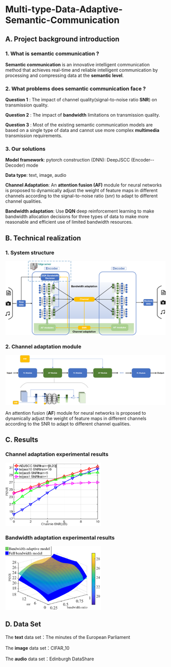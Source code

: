 # Multi-type-Data-Adaptive-Semantic-Communication

## A. Project background introduction

### 1. What is semantic communication ?

**Semantic communication** is an innovative intelligent communication method that achieves real-time and reliable intelligent communication by processing and compressing data at the **semantic level**.

### 2. What problems does semantic communication face ?

**Question 1** : The impact of channel quality(signal-to-noise ratio **SNR**) on transmission quality.

**Question 2** : The impact of **bandwidth** limitations on transmission quality.

**Question 3** : Most of the existing semantic communication models are based on a single type of data and cannot use more complex **multimedia** transmission requirements.

### 3. Our solutions

**Model framework**: pytorch construction (DNN): DeepJSCC (Encoder--Decoder) mode

**Data type**: text, image, audio

**Channel Adaptation**: An **attention fusion (AF)** module for neural networks is proposed to dynamically adjust the weight of feature maps in different channels according to the signal-to-noise ratio (snr) to adapt to different channel qualities.

**Bandwidth adaptation**: Use **DQN** deep reinforcement learning to make bandwidth allocation decisions for three types of data to make more reasonable and efficient use of limited bandwidth resources.

## B. Technical realization

### 1. System structure

![](img/system.png)

### 2. Channel adaptation module

![](img/AF.png)

An attention fusion (**AF**) module for neural networks is proposed to dynamically adjust the weight of feature maps in different channels according to the SNR to adapt to different channel qualities.

## C. Results

### Channel adaptation experimental results

<img src="img/result_ca.png" alt="result_ca" width="300" height="200">

### Bandwidth adaptation experimental results

<img src="img/result_ba.png" alt="result_ba" width="300" height="200">

## D. Data Set

The **text** data set：The minutes of the European Parliament

The **image** data set：CIFAR_10

The **audio** data set：Edinburgh DataShare
